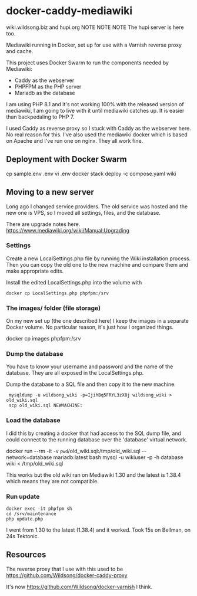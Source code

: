# docker-caddy-mediawiki

wiki.wildsong.biz and hupi.org
NOTE NOTE NOTE The hupi server is here too.

Mediawiki running in Docker, set up for use with a Varnish reverse proxy and cache.

This project uses Docker Swarm to run the components needed by Mediawiki:

* Caddy as the webserver
* PHPFPM as the PHP server
* Mariadb as the database

I am using PHP 8.1 and it's not working 100% with the released version of mediawiki,
I am going to live with it until mediawiki catches up. It is easier than backpedaling to PHP 7.

I used Caddy as reverse proxy so I stuck with Caddy as the webserver
here.  No real reason for this. I've also used the mediawiki docker
which is based on Apache and I've run one on nginx.  They all work
fine.

## Deployment with Docker Swarm

   cp sample.env .env
   vi .env
   docker stack deploy -c compose.yaml wiki

## Moving to a new server

Long ago I changed service providers. The old service was hosted and
the new one is VPS, so I moved all settings, files, and the database.

There are upgrade notes here.
https://www.mediawiki.org/wiki/Manual:Upgrading

### Settings

Create a new LocalSettings.php file by running the Wiki installation process.
Then you can copy the old one to the new machine and compare them and make appropriate edits.

Install the edited LocalSettings.php into the volume with

    docker cp LocalSettings.php phpfpm:/srv

### The images/ folder (file storage)

On my new set up (the one described here) I keep the images
in a separate Docker volume. No particular reason, it's just how I organized things.

   docker cp images phpfpm:/srv

### Dump the database

You have to know your username and password and the name of the
database. They are all exposed in the LocalSettings.php.

Dump the database to a SQL file and then copy it to the new machine.

     mysqldump -u wildsong_wiki -p=IjihBq5FRYL3zX8j wildsong_wiki > old_wiki.sql
     scp old_wiki.sql NEWMACHINE:

### Load the database

I did this by creating a docker that had access to the SQL dump file, and could
connect to the running database over the 'database' virtual network.

   docker run --rm -it -v `pwd`/old_wiki.sql:/tmp/old_wiki.sql --network=database mariadb:latest bash
   mysql -u wikiuser -p -h database wiki < /tmp/old_wiki.sql 

This works but the old wiki ran on Mediawiki 1.30 and the latest is 1.38.4
which means they are not compatible. 

### Run update

    docker exec -it phpfpm sh
    cd /srv/maintenance
    php update.php

I went from 1.30 to the latest (1.38.4) and it worked. Took 15s on Bellman, on 24s Tektonic.

## Resources

The reverse proxy that I use with this used to be
https://github.com/Wildsong/docker-caddy-proxy

It's now https://github.com/Wildsong/docker-varnish I think.
